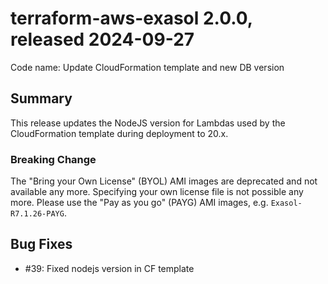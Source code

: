 # terraform-aws-exasol 2.0.0, released 2024-09-27

Code name: Update CloudFormation template and new DB version

## Summary

This release updates the NodeJS version for Lambdas used by the CloudFormation template during deployment to 20.x.

### Breaking Change

The "Bring your Own License" (BYOL) AMI images are deprecated and not available any more. Specifying your own license file is not possible any more. Please use the "Pay as you go" (PAYG) AMI images, e.g. `Exasol-R7.1.26-PAYG`.

## Bug Fixes

- #39: Fixed nodejs version in CF template
